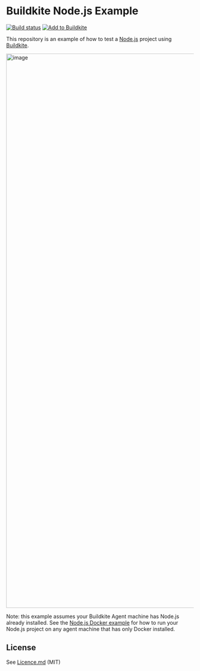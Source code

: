 # Buildkite Node.js Example

[![Build status](https://badge.buildkite.com/e21216a03d600c23dbc8329539efc088264fae90e5a81940f2.svg?branch=main)](https://buildkite.com/buildkite/nodejs-example/builds/latest?branch=main) 
[![Add to Buildkite](https://buildkite.com/button.svg)](https://buildkite.com/new)

This repository is an example of how to test a [Node.js](https://nodejs.org/) project using [Buildkite](https://buildkite.com/).

<a href="https://buildkite.com/buildkite/nodejs-example/builds/1#0196fb7a-43c3-4b73-a3d0-6fd7588f4ec9"><img width="1491" alt="image" src="https://github.com/user-attachments/assets/03ec8eb2-9c64-4b10-99ef-fa2adb4741a1" /></a>

Note: this example assumes your Buildkite Agent machine has Node.js already installed. See the [Node.js Docker example](https://github.com/buildkite/nodejs-docker-example) for how to run your Node.js project on any agent machine that has only Docker installed.

## License

See [Licence.md](Licence.md) (MIT)
